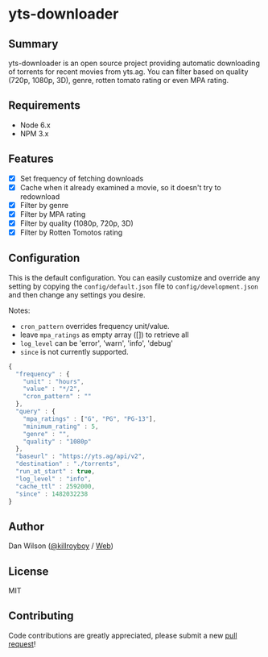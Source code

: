 # yts-downloader

Summary
---------------
yts-downloader is an open source project providing automatic downloading of torrents for recent movies from yts.ag. You can filter based on quality (720p, 1080p, 3D), genre, rotten tomato rating or even MPA rating.

Requirements
---------------
- Node 6.x
- NPM 3.x

Features
---------------
- [x] Set frequency of fetching downloads
- [x] Cache when it already examined a movie, so it doesn't try to redownload
- [x] Filter by genre
- [x] Filter by MPA rating
- [x] Filter by quality (1080p, 720p, 3D)
- [x] Filter by Rotten Tomotos rating

Configuration
---------------
This is the default configuration. You can easily customize and override any setting by copying the `config/default.json` file to `config/development.json` and then change any settings you desire.

Notes: 
- `cron_pattern` overrides frequency unit/value. 
- leave `mpa_ratings` as empty array ([]) to retrieve all
- `log_level` can be 'error', 'warn', 'info', 'debug'
- `since` is not currently supported.

```js
{
  "frequency" : {
	"unit" : "hours",
	"value" : "*/2",
	"cron_pattern" : ""
  },
  "query" : {
	"mpa_ratings" : ["G", "PG", "PG-13"],
	"minimum_rating" : 5,
	"genre" : "",
	"quality" : "1080p"
  },
  "baseurl" : "https://yts.ag/api/v2",
  "destination" : "./torrents",
  "run_at_start" : true,
  "log_level" : "info",
  "cache_ttl" : 2592000,
  "since" : 1482032238
}
```

Author
---------------
Dan Wilson ([@killroyboy](https://twitter.com/killroyboy) / [Web](http://codeality.com))

License
---------------
MIT

Contributing
---------------
Code contributions are greatly appreciated, please submit a new [pull request](https://github.com/killroyboy/yts-downloader/pull/new/master)!
